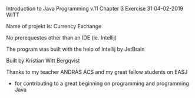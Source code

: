 Introduction to Java Programming v.11 
Chapter 3
Exercise 31
04-02-2019
WITT

Name of projekt is: Currency Exchange

No prerequestes other than an IDE (ie. Intellij)

The program was built with the help of Intellij by JetBrain

Built by Kristian Witt Bergqvist

Thanks to my teacher ANDRÁS ÁCS and my great fellow students on EASJ
- for contributing to a great beginning on programming and programming Java
